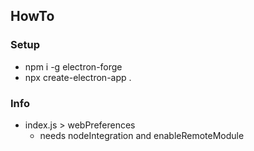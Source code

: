 ## HowTo

### Setup

- npm i -g electron-forge
- npx create-electron-app .

### Info

- index.js > webPreferences
  - needs nodeIntegration and enableRemoteModule
